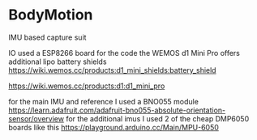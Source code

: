 # BodyMotion
IMU based capture suit

IO used a ESP8266 board for the code
the WEMOS d1 Mini Pro offers additional lipo battery shields https://wiki.wemos.cc/products:d1_mini_shields:battery_shield

https://wiki.wemos.cc/products:d1:d1_mini_pro

for the main IMU and reference I used a BNO055 module https://learn.adafruit.com/adafruit-bno055-absolute-orientation-sensor/overview 
for the additional imus I used 2 of the cheap DMP6050 boards like this https://playground.arduino.cc/Main/MPU-6050 
